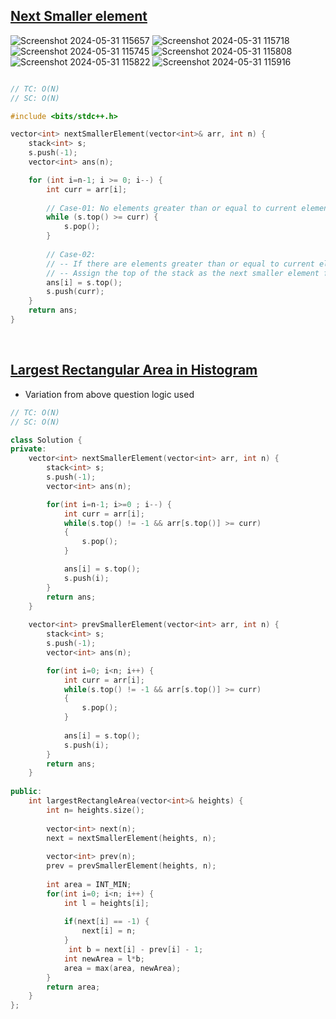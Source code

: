
## [Next Smaller element](https://www.naukri.com/code360/problems/next-smaller-element_1112581?topList=love-babbar-dsa-sheet-problems&leftPanelTab=0%3Fsource%3Dyoutube&campaign=Lovebabbarcodestudio)

![Screenshot 2024-05-31 115657](https://github.com/Mehul237/A2Z-DSA-Course/assets/117193057/5bb347cc-0723-4f0d-9a41-69caf2c32835)
![Screenshot 2024-05-31 115718](https://github.com/Mehul237/A2Z-DSA-Course/assets/117193057/a6e83a1e-d7bf-4f74-878b-e37d10729387)
![Screenshot 2024-05-31 115745](https://github.com/Mehul237/A2Z-DSA-Course/assets/117193057/630e1563-049b-443e-a607-7921759f6807)
![Screenshot 2024-05-31 115808](https://github.com/Mehul237/A2Z-DSA-Course/assets/117193057/153da265-a2a1-4857-8421-802a8b7dca96)
![Screenshot 2024-05-31 115822](https://github.com/Mehul237/A2Z-DSA-Course/assets/117193057/590cbd72-450d-4266-9cdc-36436a6e7b46)
![Screenshot 2024-05-31 115916](https://github.com/Mehul237/A2Z-DSA-Course/assets/117193057/8e775d91-595e-45c8-a9ad-a53a6aa209c8)


```cpp

// TC: O(N)
// SC: O(N)

#include <bits/stdc++.h>

vector<int> nextSmallerElement(vector<int>& arr, int n) {
    stack<int> s;
    s.push(-1);
    vector<int> ans(n);

    for (int i=n-1; i >= 0; i--) {
        int curr = arr[i];
        
        // Case-01: No elements greater than or equal to current element, pop from stack
        while (s.top() >= curr) {
            s.pop();
        }
        
        // Case-02: 
        // -- If there are elements greater than or equal to current element in the stack
        // -- Assign the top of the stack as the next smaller element for the current element
        ans[i] = s.top();
        s.push(curr);
    }
    return ans;
}
```


<br>


## [Largest Rectangular Area in Histogram](https://leetcode.com/problems/largest-rectangle-in-histogram/description/)
 - Variation from above question logic used
  
```cpp
// TC: O(N)
// SC: O(N)

class Solution {
private:
    vector<int> nextSmallerElement(vector<int> arr, int n) {
        stack<int> s;
        s.push(-1);
        vector<int> ans(n);

        for(int i=n-1; i>=0 ; i--) {
            int curr = arr[i];
            while(s.top() != -1 && arr[s.top()] >= curr)
            {
                s.pop();
            }

            ans[i] = s.top();
            s.push(i);
        }
        return ans;
    }
    
    vector<int> prevSmallerElement(vector<int> arr, int n) {
        stack<int> s;
        s.push(-1);
        vector<int> ans(n);

        for(int i=0; i<n; i++) {
            int curr = arr[i];
            while(s.top() != -1 && arr[s.top()] >= curr)
            {
                s.pop();
            }
 
            ans[i] = s.top();
            s.push(i);
        }
        return ans; 
    }
    
public:
    int largestRectangleArea(vector<int>& heights) {
        int n= heights.size();
        
        vector<int> next(n);
        next = nextSmallerElement(heights, n);
            
        vector<int> prev(n);
        prev = prevSmallerElement(heights, n);
        
        int area = INT_MIN;
        for(int i=0; i<n; i++) {
            int l = heights[i];
            
            if(next[i] == -1) {
                next[i] = n;
            }
             int b = next[i] - prev[i] - 1;
            int newArea = l*b;
            area = max(area, newArea);
        }
        return area;
    }
};

```
